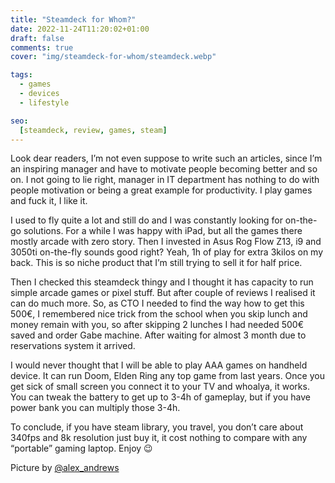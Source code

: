 ```yaml
---
title: "Steamdeck for Whom?"
date: 2022-11-24T11:20:02+01:00
draft: false
comments: true
cover: "img/steamdeck-for-whom/steamdeck.webp"

tags:
  - games
  - devices
  - lifestyle

seo:
  [steamdeck, review, games, steam]
---
```


Look dear readers, I’m not even suppose to write such an articles, since I’m an inspiring manager and have to motivate people becoming better and so on. I not going to lie right, manager in IT department has nothing to do with people motivation or being a great example for productivity. I play games and fuck it, I like it. 

I used to fly quite a lot and still do and I was constantly looking for on-the-go solutions. For a while I was happy with iPad, but all the games there mostly arcade with zero story. Then I invested in Asus Rog Flow Z13, i9 and 3050ti on-the-fly sounds good right? Yeah, 1h of play for extra 3kilos on my back. This is so niche product that I’m still trying to sell it for half price.

Then I checked this steamdeck thingy and I thought it has capacity to run simple arcade games or pixel stuff. But after couple of reviews I realised it can do much more. So, as CTO I needed to find the way how to get this 500€, I remembered nice trick from the school when you skip lunch and money remain with you, so after skipping 2 lunches I had needed 500€ saved and order Gabe machine. After waiting for almost 3 month due to reservations system it arrived. 

I would never thought that I will be able to play AAA games on handheld device. It can run Doom, Elden Ring any top game from last years. Once you get sick of small screen you connect it to your TV and whoalya, it works. You can tweak the battery to get up to 3-4h of gameplay, but if you have power bank you can multiply those 3-4h. 

To conclude, if you have steam library, you travel, you don’t care about 340fps and 8k resolution just buy it, it cost nothing to compare with any “portable” gaming laptop. Enjoy 😉 

Picture by [@alex_andrews](https://unsplash.com/@alex_andrews)
